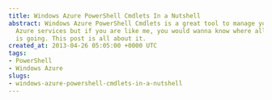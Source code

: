 ```yaml
---
title: Windows Azure PowerShell Cmdlets In a Nutshell
abstract: Windows Azure PowerShell Cmdlets is a great tool to manage your Windows
  Azure services but if you are like me, you would wanna know where all the stuff
  is going. This post is all about it.
created_at: 2013-04-26 05:05:00 +0000 UTC
tags:
- PowerShell
- Windows Azure
slugs:
- windows-azure-powershell-cmdlets-in-a-nutshell
---
```

